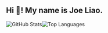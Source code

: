 <h2 align="left">Hi 👋! My name is Joe Liao.</h2>

<div style="display: flex; align-items: center;">
    <img src="https://github-readme-stats.vercel.app/api?username=0857boy&theme=omni&show_icons=true&hide_border=false&count_private=false" alt="GitHub Stats"/>
    <img src="https://github-readme-stats.vercel.app/api/top-langs/?username=0857boy&theme=omni&show_icons=true&hide_border=false&layout=compact" alt="Top Languages"/>
</div>
